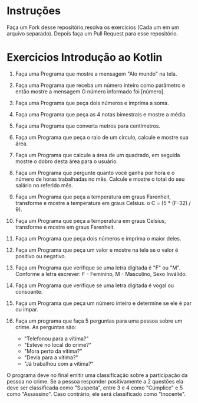 # Instruções

Faça um Fork desse repositório,resolva os exercicios (Cada um em um arquivo separado). Depois faça um Pull Request para esse repositório.


# Exercicios Introdução ao Kotlin

1.	Faça uma Programa que mostre a mensagem "Alo mundo" na tela.

2.	Faça uma Programa que receba um número inteiro como parâmetro e então mostre a mensagem O número informado foi [número].

3.	Faça uma Programa que peça dois números e imprima a soma.

4.	Faça uma Programa que peça as 4 notas bimestrais e mostre a média.

5.	Faça uma Programa que converta metros para centímetros. 

6.	Faça um Programa que peça o raio de um círculo, calcule e mostre sua área.

7.	Faça um Programa que calcule a área de um quadrado, em seguida mostre o dobro desta área para o usuário.

8.	Faça um Programa que pergunte quanto você ganha por hora e o número de horas trabalhadas no mês. Calcule e mostre o total do seu salário no referido mês.

9.	Faça um Programa que peça a temperatura em graus Farenheit, transforme e mostre a temperatura em graus Celsius.
o	C = (5 * (F-32) / 9).

10.	Faça um Programa que peça a temperatura em graus Celsius, transforme e mostre em graus Farenheit.

11. Faça um Programa que peça dois números e imprima o maior deles.

12. Faça um Programa que peça um valor e mostre na tela se o valor é positivo ou negativo.

13. Faça um Programa que verifique se uma letra digitada é "F" ou "M". Conforme a letra escrever: F - Feminino, M - Masculino, Sexo Inválido.

14. Faça um Programa que verifique se uma letra digitada é vogal ou consoante.

15. Faça um Programa que peça um número inteiro e determine se ele é par ou impar.

16. Faça um programa que faça 5 perguntas para uma pessoa sobre um crime. As perguntas são:
    * "Telefonou para a vítima?"
    * "Esteve no local do crime?"
    * "Mora perto da vítima?"
    * "Devia para a vítima?"
    * "Já trabalhou com a vítima?"  

O programa deve no final emitir uma classificação sobre a participação da pessoa no crime. Se a pessoa responder positivamente a 2 questões ela deve ser classificada como "Suspeita", entre 3 e 4 como "Cúmplice" e 5 como "Assassino". Caso contrário, ele será classificado como "Inocente".
